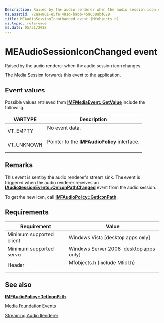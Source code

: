 ```yaml
---
Description: Raised by the audio renderer when the audio session icon changes.
ms.assetid: 72aae901-e5fe-481d-babb-459038abd629
title: MEAudioSessionIconChanged event (Mfobjects.h)
ms.topic: reference
ms.date: 05/31/2018
---
```


# MEAudioSessionIconChanged event

Raised by the audio renderer when the audio session icon changes.

The Media Session forwards this event to the application.

## Event values

Possible values retrieved from [**IMFMediaEvent::GetValue**](/windows/desktop/api/mfobjects/nf-mfobjects-imfmediaevent-getvalue) include the following.



| VARTYPE                | Description                                                                               |
|------------------------|-------------------------------------------------------------------------------------------|
| VT\_EMPTY<br/>   | No event data.<br/> <br/>                                                     |
| VT\_UNKNOWN<br/> | Pointer to the [**IMFAudioPolicy**](/windows/desktop/api/mfidl/nn-mfidl-imfaudiopolicy) interface.<br/> <br/> |



## Remarks

This event is sent by the audio renderer's stream sink. The event is triggered when the audio renderer receives an [**IAudioSessionEvents::OnIconPathChanged**](/windows/win32/api/audiopolicy/nf-audiopolicy-iaudiosessionevents-oniconpathchanged) event from the audio session.

To get the new icon, call [**IMFAudioPolicy::GetIconPath**](/windows/desktop/api/mfidl/nf-mfidl-imfaudiopolicy-geticonpath).

## Requirements



| Requirement | Value |
|-------------------------------------|----------------------------------------------------------------------------------------------------------|
| Minimum supported client<br/> | Windows Vista \[desktop apps only\]<br/>                                                           |
| Minimum supported server<br/> | Windows Server 2008 \[desktop apps only\]<br/>                                                     |
| Header<br/>                   | <dl> <dt>Mfobjects.h (include Mfidl.h)</dt> </dl> |



## See also

<dl> <dt>

[**IMFAudioPolicy::GetIconPath**](/windows/desktop/api/mfidl/nf-mfidl-imfaudiopolicy-geticonpath)
</dt> <dt>

[Media Foundation Events](media-foundation-events.md)
</dt> <dt>

[Streaming Audio Renderer](streaming-audio-renderer.md)
</dt> </dl>

 

 
